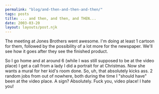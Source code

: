```yaml
---
permalink: "blog/and-then-and-then-and-then/"
tags: posts
title: ... and then, and then, and THEN...
date: 2003-03-20
layout: layouts/post.njk
---
```


The meeting at Jones Brothers went awesome. I'm doing at least 1 cartoon for them, followed by the possibility of a lot more for the newspaper. We'll see how it goes after they see the finished product. 

So I go home and at around 6 (while I was still supposed to be at the video place) I get a call from a lady I did a portrait for at Christmas. Now she wants a mural for her kid's room done. So, uh, that absolutely kicks ass. 2 random jobs from out of nowhere, both during the time I "should have" been at the video place. A sign? Absolutely. Fuck you, video place! I hate you!